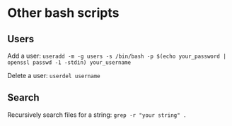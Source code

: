 # Other bash scripts

## Users

Add a user:
`useradd -m -g users -s /bin/bash -p $(echo your_password | openssl passwd -1 -stdin) your_username`

Delete a user:
`userdel username`

## Search

Recursively search files for a string:
`grep -r "your string" .`

